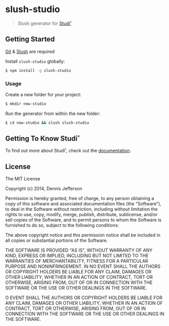 # slush-studio 

> Slush generator for [Studi˚](https://github.com/djfrsn/gulp-studio)


## Getting Started

[Git](http://git-scm.com/downloads) & [Slush](http://slushjs.github.io/#/) are required

Install `slush-studio` globally:

```bash
$ npm install -g slush-studio
```

### Usage

Create a new folder for your project:

```bash
$ mkdir new-studio
```

Run the generator from within the new folder:

```bash
$ cd new-studio && slush slush-studio
```

## Getting To Know Studi˚

To find out more about Studi˚, check out the [documentation](https://github.com/djfrsn/studio).

## License 

The MIT License

Copyright (c) 2014, Dennis Jefferson

Permission is hereby granted, free of charge, to any person
obtaining a copy of this software and associated documentation
files (the "Software"), to deal in the Software without
restriction, including without limitation the rights to use,
copy, modify, merge, publish, distribute, sublicense, and/or sell
copies of the Software, and to permit persons to whom the
Software is furnished to do so, subject to the following
conditions:

The above copyright notice and this permission notice shall be
included in all copies or substantial portions of the Software.

THE SOFTWARE IS PROVIDED "AS IS", WITHOUT WARRANTY OF ANY KIND,
EXPRESS OR IMPLIED, INCLUDING BUT NOT LIMITED TO THE WARRANTIES
OF MERCHANTABILITY, FITNESS FOR A PARTICULAR PURPOSE AND
NONINFRINGEMENT. IN NO EVENT SHALL THE AUTHORS OR COPYRIGHT
HOLDERS BE LIABLE FOR ANY CLAIM, DAMAGES OR OTHER LIABILITY,
WHETHER IN AN ACTION OF CONTRACT, TORT OR OTHERWISE, ARISING
FROM, OUT OF OR IN CONNECTION WITH THE SOFTWARE OR THE USE OR
OTHER DEALINGS IN THE SOFTWARE.

O EVENT SHALL THE AUTHORS OR COPYRIGHT
HOLDERS BE LIABLE FOR ANY CLAIM, DAMAGES OR OTHER LIABILITY,
WHETHER IN AN ACTION OF CONTRACT, TORT OR OTHERWISE, ARISING
FROM, OUT OF OR IN CONNECTION WITH THE SOFTWARE OR THE USE OR
OTHER DEALINGS IN THE SOFTWARE.

